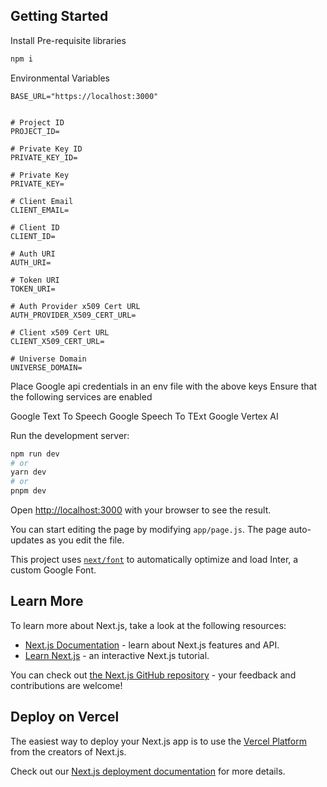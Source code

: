 

## Getting Started

Install Pre-requisite libraries

```bash
npm i
```

Environmental Variables

```env
BASE_URL="https://localhost:3000"


# Project ID
PROJECT_ID=

# Private Key ID
PRIVATE_KEY_ID=

# Private Key 
PRIVATE_KEY=

# Client Email
CLIENT_EMAIL=

# Client ID
CLIENT_ID=

# Auth URI
AUTH_URI=

# Token URI
TOKEN_URI=

# Auth Provider x509 Cert URL
AUTH_PROVIDER_X509_CERT_URL=

# Client x509 Cert URL
CLIENT_X509_CERT_URL=

# Universe Domain
UNIVERSE_DOMAIN=
```
Place Google api credentials in an env file with the above keys
Ensure that the following services are enabled

Google Text To Speech
Google Speech To TExt
Google Vertex AI

Run the development server:

```bash
npm run dev
# or
yarn dev
# or
pnpm dev
```

Open [http://localhost:3000](http://localhost:3000) with your browser to see the result.

You can start editing the page by modifying `app/page.js`. The page auto-updates as you edit the file.

This project uses [`next/font`](https://nextjs.org/docs/basic-features/font-optimization) to automatically optimize and load Inter, a custom Google Font.

## Learn More

To learn more about Next.js, take a look at the following resources:

- [Next.js Documentation](https://nextjs.org/docs) - learn about Next.js features and API.
- [Learn Next.js](https://nextjs.org/learn) - an interactive Next.js tutorial.

You can check out [the Next.js GitHub repository](https://github.com/vercel/next.js/) - your feedback and contributions are welcome!

## Deploy on Vercel

The easiest way to deploy your Next.js app is to use the [Vercel Platform](https://vercel.com/new?utm_medium=default-template&filter=next.js&utm_source=create-next-app&utm_campaign=create-next-app-readme) from the creators of Next.js.

Check out our [Next.js deployment documentation](https://nextjs.org/docs/deployment) for more details.
